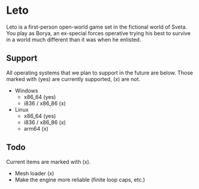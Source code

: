 # Leto
Leto is a first-person open-world game set in the fictional world of Sveta. You play as Borya, an ex-special forces operative trying his best to survive in a world much different than it was when he enlisted.

## Support
All operating systems that we plan to support in the future are below. Those marked with (yes) are currently supported, (x) are not.

- Windows
	- x86_64 (yes)
	- i836 / x86_86 (x)
- Linux
	- x86_64 (yes)
	- i836 / x86_86 (x)
	- arm64 (x)

## Todo
Current items are marked with (x).

- Mesh loader (x)
- Make the engine more reliable (finite loop caps, etc.)
